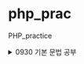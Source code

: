 # php_prac
PHP_practice

<details>
<summary>0930 기본 문법 공부</summary>
<div markdown="1">



</div>
</details>
